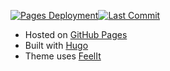 [![Pages Deployment](https://img.shields.io/github/actions/workflow/status/khusika/khusika.github.io/page-deploy.yaml?label=Pages%20Deploy&style=flat-square)](https://github.com/khusika/khusika.github.io/actions/workflows/page-deploy.yaml)[![Last Commit](https://img.shields.io/github/last-commit/khusika/khusika.github.io/master?style=flat-square)](https://github.com/khusika/khusika.github.io/commits/master)  
* Hosted on [GitHub Pages](https://pages.github.com/)  
* Built with [Hugo](https://gohugo.io/)  
* Theme uses [FeelIt](https://github.com/khusika/FeelIt)  
